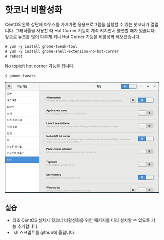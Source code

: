 # 핫코너 비활성화
CentOS 왼쪽 상단에 마우스를 가져가면 응용프로그램을 실행할 수 있는 핫코너가 열립니다.
그래픽툴을 사용할 때 Hot Corner 기능이 계속 켜지면서 불편할 때가 있습니다.
앞으로 뉴크를 많이 다루게 되니 Hot Corner 기능을 비활성화 해보겠습니다.

```
# yum -y install gnome-tweak-tool
# yum -y install gnome-shell-extension-no-hot-corner
# reboot
```

No topleft hot corner 기능을 끕니다.
```
$ gnome-tweaks
```

![off_hotcorner](../figures/off_hotcorner.png)

## 실습
-  최초 CentOS 설치시 핫코너 비활성화를 위한 패키지를 미리 설치할 수 있도록 기능 추가합니다.
- .sh 스크립트를 github에 올립니다.
